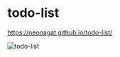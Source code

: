 # todo-list

https://neonagat.github.io/todo-list/

![todo-list](https://user-images.githubusercontent.com/73759315/166457686-82dddcab-e6cd-438c-bc62-3824d4b70abc.png)
